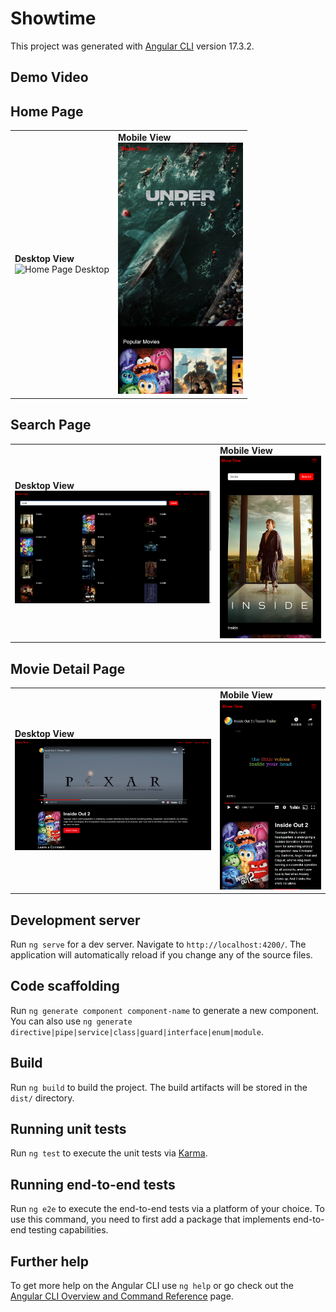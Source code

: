 # Showtime

This project was generated with [Angular CLI](https://github.com/angular/angular-cli) version 17.3.2.

## Demo Video


## Home Page

<table>
  <tr>
    <td>
      <strong>Desktop View</strong><br>
      <img src="./demo/home-page-desktop.png" alt="Home Page Desktop" width="400">
    </td>
    <td>
      <strong>Mobile View</strong><br>
      <img src="./demo/home-page-mobile.png" alt="Home Page Mobile" width="200">
    </td>
  </tr>
</table>

## Search Page

<table>
  <tr>
    <td>
      <strong>Desktop View</strong><br>
      <img src="./demo/search-page-desktop.png" alt="Search Page Desktop" width="400">
    </td>
    <td>
      <strong>Mobile View</strong><br>
      <img src="./demo/search-page-mobile.png" alt="Search Page Mobile" width="200">
    </td>
  </tr>
</table>

## Movie Detail Page

<table>
  <tr>
    <td>
      <strong>Desktop View</strong><br>
      <img src="./demo/movie-detail-page-desktop.png" alt="Movie Detail Page Desktop" width="400">
    </td>
    <td>
      <strong>Mobile View</strong><br>
      <img src="./demo/movie-detail-page-mobile.png" alt="Movie Detail Page Mobile" width="200">
    </td>
  </tr>
</table>

## Development server

Run `ng serve` for a dev server. Navigate to `http://localhost:4200/`. The application will automatically reload if you change any of the source files.

## Code scaffolding

Run `ng generate component component-name` to generate a new component. You can also use `ng generate directive|pipe|service|class|guard|interface|enum|module`.

## Build

Run `ng build` to build the project. The build artifacts will be stored in the `dist/` directory.

## Running unit tests

Run `ng test` to execute the unit tests via [Karma](https://karma-runner.github.io).

## Running end-to-end tests

Run `ng e2e` to execute the end-to-end tests via a platform of your choice. To use this command, you need to first add a package that implements end-to-end testing capabilities.

## Further help

To get more help on the Angular CLI use `ng help` or go check out the [Angular CLI Overview and Command Reference](https://angular.io/cli) page.
